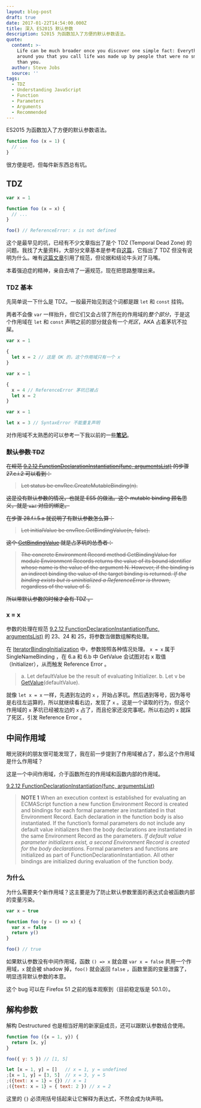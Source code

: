 ```yaml
---
layout: blog-post
draft: true
date: 2017-01-22T14:54:00.000Z
title: 深入 ES2015 默认参数
description: S2015 为函数加入了方便的默认参数语法。
quote:
  content: >-
    Life can be much broader once you discover one simple fact: Everything
    around you that you call life was made up by people that were no smarter
    than you.
  author: Steve Jobs
  source: ''
tags:
  - TDZ
  - Understanding JavaScript
  - Function
  - Parameters
  - Arguments
  - Recommended
---
```


ES2015 为函数加入了方便的默认参数语法。

```javascript
function foo (x = 1) {
  // ...
}
```

很方便是吧，但每件新东西总有坑。


## TDZ

```javascript
var x = 1

function foo (x = x) {
  // ...
}

foo() // ReferenceError: x is not defined
```

这个是最早见的坑，已经有不少文章指出了是个 TDZ (Temporal Dead Zone) 的问题。我找了大量资料，大部分文章基本是参考自[这篇](http://dmitrysoshnikov.com/ecmascript/es6-notes-default-values-of-parameters/comment-page-1/#tdz-temporal-dead-zone-for-parameters)，它指出了 TDZ 但没有说明为什么。唯有[这篇文章](http://code.wileam.com/default-value-n-params-env/)引用了规范，但论据和结论牛头对了马嘴。

本着强迫症的精神，亲自去啃了一遍规范，现在把思路整理出来。

### TDZ 基本

先简单说一下什么是 TDZ。一般最开始见到这个词都是跟 `let` 和 `const` 挂钩。

两者不会像 `var` 一样抬升，但它们又会占领了所在的作用域的*整个部分*，于是这个作用域在 `let` 和 `const` 声明之前的部分就会有一个*死区*，AKA 占着茅坑不拉屎。

```javascript
var x = 1

{
  let x = 2 // 这是 OK 的，这个作用域只有一个 x
}
```

```javascript
var x = 1

{
  x = 4 // ReferenceError 茅坑已被占
  let x = 2
}
```

```javascript
var x = 1

let x = 3 // SyntaxError 不能重复声明
```

对作用域不太熟悉的可以参考一下我以前的一些[**笔记**](https://blog.crimx.com/tags/Scope/)。

### ~~默认参数 TDZ~~

~~在规范 [9.2.12 FunctionDeclarationInstantiation(func, argumentsList)](http://www.ecma-international.org/ecma-262/6.0/#sec-functiondeclarationinstantiation) 的步骤 27.c.i.2 可以看到：~~

> ~~Let status be envRec.CreateMutableBinding(n).~~

~~这是没有默认参数的情况，也就是 ES5 的做法。这个 mutable binding 顾名思义，就是 `var` 对应的绑定。~~

~~在步骤 28.f.i.5.a 就说明了有默认参数怎么算：~~

> ~~Let initialValue be envRec.GetBindingValue(n, false).~~

~~这个 [GetBindingValue](http://www.ecma-international.org/ecma-262/6.0/#sec-module-environment-records-getbindingvalue-n-s) 就是占茅坑的怂恿者：~~

> ~~The concrete Environment Record method GetBindingValue for module Environment Records returns the value of its bound identifier whose name is the value of the argument N. However, if the binding is an indirect binding the value of the target binding is returned. *If the binding exists but is uninitialized a ReferenceError is thrown*, regardless of the value of S.~~

~~所以带默认参数的时候才会有 TDZ 。~~

### x = x

参数的处理在规范 [9.2.12 FunctionDeclarationInstantiation(func, argumentsList)](http://www.ecma-international.org/ecma-262/6.0/#sec-functiondeclarationinstantiation) 的 23、24 和 25，将参数当做数组解构处理。

在 [IteratorBindingInitialization](http://www.ecma-international.org/ecma-262/6.0/#sec-destructuring-binding-patterns-runtime-semantics-iteratorbindinginitialization) 中，参数按照各种情况处理。 `x = x` 属于 SingleNameBinding ，在 6.a 和 6.b 中 GetValue 会试图对右 x 取值（Initializer），从而触发 Reference Error 。

> a. Let defaultValue be the result of evaluating Initializer.
> b. Let v be [GetValue](http://www.ecma-international.org/ecma-262/6.0/#sec-getvalue)(defaultValue).

就像 `let x = x` 一样，先遇到左边的 `x` ，开始占茅坑。然后遇到等号，因为等号是右往左运算的，所以就继续看右边，发现了 `x` 。这是一个读取的行为，但这个作用域的 `x` 茅坑已经被左边的 `x` 占了，而且伦家还没完事呢。所以右边的 `x` 就踩了死区，引发 Reference Error 。

## 中间作用域

眼光锐利的朋友很可能发现了，我在前一步提到了作用域被占了，那么这个作用域是什么作用域？

这是一个中间作用域，介于函数所在的作用域和函数内部的作用域。

[9.2.12 FunctionDeclarationInstantiation(func, argumentsList)](http://www.ecma-international.org/ecma-262/6.0/#sec-functiondeclarationinstantiation)

> **NOTE 1** When an execution context is established for evaluating an ECMAScript function a new function Environment Record is created and bindings for each formal parameter are instantiated in that Environment Record. Each declaration in the function body is also instantiated. If the function’s formal parameters do not include any default value initializers then the body declarations are instantiated in the same Environment Record as the parameters. *If default value parameter initializers exist, a second Environment Record is created for the body declarations.* Formal parameters and functions are initialized as part of FunctionDeclarationInstantiation. All other bindings are initialized during evaluation of the function body.

### 为什么

为什么需要夹个新作用域？这主要是为了防止默认参数里面的表达式会被函数内部的变量污染。

```javascript
var x = true

function foo (y = () => x) {
  var x = false
  return y()
}

foo() // true
```

如果默认参数没有中间作用域，函数 `() => x` 就会跟 `var x = false` 共用一个作用域，`x` 就会被 shadow 掉，`foo()` 就会返回 `false` ，函数里面的变量泄露了，明显违背默认参数的本意。

这个 bug 可以在 Firefox 51 之前的版本观察到（目前稳定版是 50.1.0）。

## 解构参数

解构 Destructured 也是相当好用的新家庭成员，还可以跟默认参数结合使用。

```javascript
function foo ({x = 1, y}) {
  return [x, y]
}

foo({ y: 5 }) // [1, 5]
```

```javascript
let [x = 1, y] = []   // x = 1, y = undefined
;[x = 1, y] = [3, 5]  // x = 3, y = 5
;({text: x = 1} = {}) // x = 1
;({text: x = 1} = { text: 2 }) // x = 2
```

这里的 `{}` 必须用括号括起来让它解释为表达式，不然会成为块声明。

